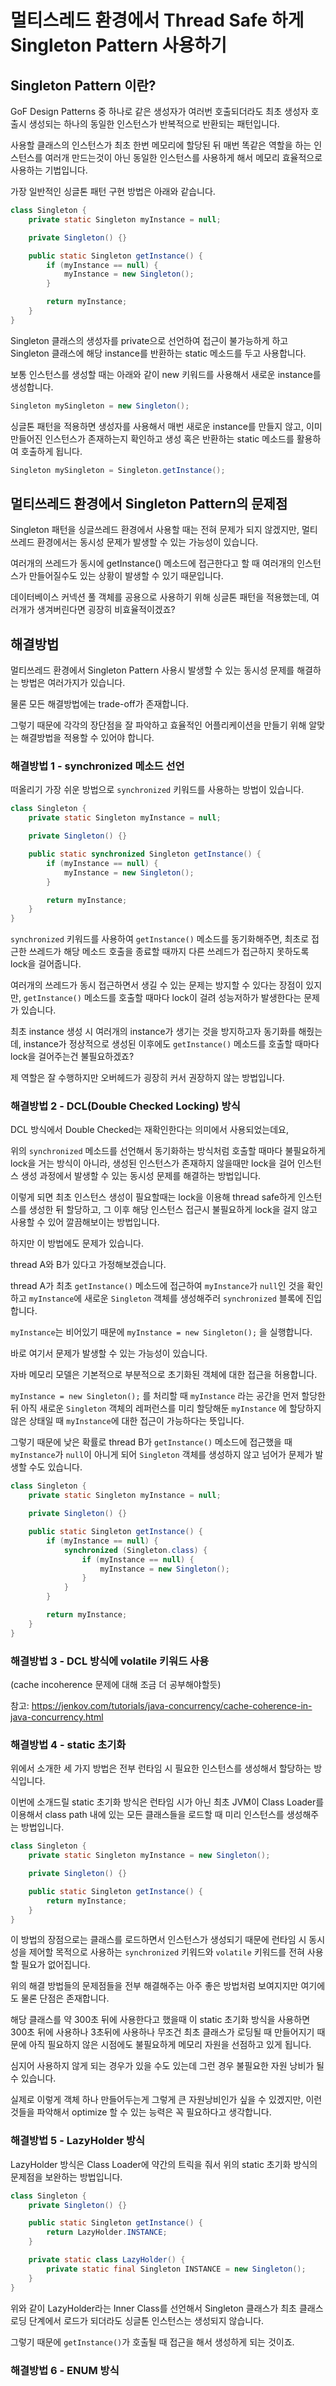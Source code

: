 # 멀티스레드 환경에서 Thread Safe 하게 Singleton Pattern 사용하기

## Singleton Pattern 이란?

GoF Design Patterns 중 하나로 같은 생성자가 여러번 호출되더라도 최초 생성자 호출시 생성되는 하나의 동일한 인스턴스가 반복적으로 반환되는 패턴입니다.

사용할 클래스의 인스턴스가 최초 한번 메모리에 할당된 뒤 매번 똑같은 역할을 하는 인스턴스를 여러개 만드는것이 아닌 동일한 인스턴스를 사용하게 해서 메모리 효율적으로 사용하는 기법입니다.

가장 일반적인 싱글톤 패턴 구현 방법은 아래와 같습니다.

```java
class Singleton {
    private static Singleton myInstance = null;

    private Singleton() {}

    public static Singleton getInstance() {
        if (myInstance == null) {
            myInstance = new Singleton();
        }

        return myInstance;
    }
}
```

Singleton 클래스의 생성자를 private으로 선언하여 접근이 불가능하게 하고 Singleton 클래스에 해당 instance를 반환하는 static 메소드를 두고 사용합니다.

보통 인스턴스를 생성할 때는 아래와 같이 new 키워드를 사용해서 새로운 instance를 생성합니다.

```java
Singleton mySingleton = new Singleton();
```

싱글톤 패턴을 적용하면 생성자를 사용해서 매번 새로운 instance를 만들지 않고, 이미 만들어진 인스턴스가 존재하는지 확인하고 생성 혹은 반환하는 static 메소드를 활용하여 호출하게 됩니다.

```java
Singleton mySingleton = Singleton.getInstance();
```

## 멀티쓰레드 환경에서 Singleton Pattern의 문제점

Singleton 패턴을 싱글쓰레드 환경에서 사용할 때는 전혀 문제가 되지 않겠지만, 멀티쓰레드 환경에서는 동시성 문제가 발생할 수 있는 가능성이 있습니다.

여러개의 쓰레드가 동시에 getInstance() 메소드에 접근한다고 할 때 여러개의 인스턴스가 만들어질수도 있는 상황이 발생할 수 있기 때문입니다.

데이터베이스 커넥션 풀 객체를 공용으로 사용하기 위해 싱글톤 패턴을 적용했는데, 여러개가 생겨버린다면 굉장히 비효율적이겠죠?

## 해결방법

멀티쓰레드 환경에서 Singleton Pattern 사용시 발생할 수 있는 동시성 문제를 해결하는 방법은 여러가지가 있습니다.

물론 모든 해결방법에는 trade-off가 존재합니다.

그렇기 때문에 각각의 장단점을 잘 파악하고 효율적인 어플리케이션을 만들기 위해 알맞는 해결방법을 적용할 수 있어야 합니다.

### 해결방법 1 - synchronized 메소드 선언

떠올리기 가장 쉬운 방법으로 `synchronized` 키워드를 사용하는 방법이 있습니다.

```java
class Singleton {
    private static Singleton myInstance = null;

    private Singleton() {}

    public static synchronized Singleton getInstance() {
        if (myInstance == null) {
            myInstance = new Singleton();
        }

        return myInstance;
    }
}
```

`synchronized` 키워드를 사용하여 `getInstance()` 메소드를 동기화해주면, 최초로 접근한 쓰레드가 해당 메소드 호출을 종료할 때까지 다른 쓰레드가 접근하지 못하도록 lock을 걸어줍니다.

여러개의 쓰레드가 동시 접근하면서 생길 수 있는 문제는 방지할 수 있다는 장점이 있지만, `getInstance()` 메소드를 호출할 때마다 lock이 걸려 성능저하가 발생한다는 문제가 있습니다.

최초 instance 생성 시 여러개의 instance가 생기는 것을 방지하고자 동기화를 해줬는데, instance가 정상적으로 생성된 이후에도 `getInstance()` 메소드를 호출할 때마다 lock을 걸어주는건 불필요하겠죠?

제 역할은 잘 수행하지만 오버헤드가 굉장히 커서 권장하지 않는 방법입니다.

### 해결방법 2 - DCL(Double Checked Locking) 방식

DCL 방식에서 Double Checked는 재확인한다는 의미에서 사용되었는데요,

위의 `synchronized` 메소드를 선언해서 동기화하는 방식처럼 호출할 때마다 불필요하게 lock을 거는 방식이 아니라, 생성된 인스턴스가 존재하지 않을때만 lock을 걸어 인스턴스 생성 과정에서 발생할 수 있는 동시성 문제를 해결하는 방법입니다.

이렇게 되면 최초 인스턴스 생성이 필요할때는 lock을 이용해 thread safe하게 인스턴스를 생성한 뒤 할당하고, 그 이후 해당 인스턴스 접근시 불필요하게 lock을 걸지 않고 사용할 수 있어 깔끔해보이는 방법입니다.

하지만 이 방법에도 문제가 있습니다.

thread A와 B가 있다고 가정해보겠습니다.

thread A가 최초 `getInstance()` 메소드에 접근하여 `myInstance`가 `null`인 것을 확인하고 `myInstance`에 새로운 `Singleton` 객체를 생성해주러 `synchronized` 블록에 진입합니다.

`myInstance`는 비어있기 때문에 `myInstance = new Singleton();` 을 실행합니다.

바로 여기서 문제가 발생할 수 있는 가능성이 있습니다.

자바 메모리 모델은 기본적으로 부분적으로 초기화된 객체에 대한 접근을 허용합니다.

`myInstance = new Singleton();` 를 처리할 때 `myInstance` 라는 공간을 먼저 할당한 뒤 아직 새로운 `Singleton` 객체의 레퍼런스를 미리 할당해둔 `myInstance` 에 할당하지 않은 상태일 때 `myInstance`에 대한 접근이 가능하다는 뜻입니다.

그렇기 때문에 낮은 확률로 thread B가 `getInstance()` 메소드에 접근했을 때 `myInstance`가 `null`이 아니게 되어 `Singleton` 객체를 생성하지 않고 넘어가 문제가 발생할 수도 있습니다.

```java
class Singleton {
    private static Singleton myInstance = null;

    private Singleton() {}

    public static Singleton getInstance() {
        if (myInstance == null) {
            synchronized (Singleton.class) {
                if (myInstance == null) {
                    myInstance = new Singleton();
                }
            }
        }

        return myInstance;
    }
}
```

### 해결방법 3 - DCL 방식에 volatile 키워드 사용

(cache incoherence 문제에 대해 조금 더 공부해야할듯)

참고: https://jenkov.com/tutorials/java-concurrency/cache-coherence-in-java-concurrency.html

### 해결방법 4 - static 초기화

위에서 소개한 세 가지 방법은 전부 런타임 시 필요한 인스턴스를 생성해서 할당하는 방식입니다.

이번에 소개드릴 static 초기화 방식은 런타임 시가 아닌 최초 JVM이 Class Loader를 이용해서 class path 내에 있는 모든 클래스들을 로드할 때 미리 인스턴스를 생성해주는 방법입니다.

```java
class Singleton {
    private static Singleton myInstance = new Singleton();

    private Singleton() {}

    public static Singleton getInstance() {
        return myInstance;
    }
}
```

이 방법의 장점으로는 클래스를 로드하면서 인스턴스가 생성되기 때문에 런타임 시 동시성을 제어할 목적으로 사용하는 `synchronized` 키워드와 `volatile` 키워드를 전혀 사용할 필요가 없어집니다.

위의 해결 방법들의 문제점들을 전부 해결해주는 아주 좋은 방법처럼 보여지지만 여기에도 물론 단점은 존재합니다.

해당 클래스를 약 300초 뒤에 사용한다고 했을때 이 static 초기화 방식을 사용하면 300초 뒤에 사용하나 3초뒤에 사용하나 무조건 최초 클래스가 로딩될 때 만들어지기 때문에 아직 필요하지 않은 시점에도 불필요하게 메모리 자원을 선점하고 있게 됩니다.

심지어 사용하지 않게 되는 경우가 있을 수도 있는데 그런 경우 불필요한 자원 낭비가 될 수 있습니다.

실제로 이렇게 객체 하나 만들어두는게 그렇게 큰 자원낭비인가 싶을 수 있겠지만, 이런 것들을 파악해서 optimize 할 수 있는 능력은 꼭 필요하다고 생각합니다.

### 해결방법 5 - LazyHolder 방식

LazyHolder 방식은 Class Loader에 약간의 트릭을 줘서 위의 static 초기화 방식의 문제점을 보완하는 방법입니다.

```java
class Singleton {
    private Singleton() {}

    public static Singleton getInstance() {
        return LazyHolder.INSTANCE;
    }

    private static class LazyHolder() {
        private static final Singleton INSTANCE = new Singleton();
    }
}
```

위와 같이 LazyHolder라는 Inner Class를 선언해서 Singleton 클래스가 최초 클래스 로딩 단계에서 로드가 되더라도 싱글톤 인스턴스는 생성되지 않습니다.

그렇기 때문에 `getInstance()`가 호출될 때 접근을 해서 생성하게 되는 것이죠.

### 해결방법 6 - ENUM 방식
